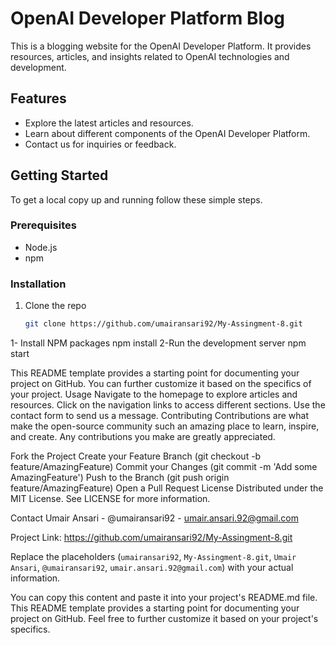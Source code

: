 # OpenAI Developer Platform Blog

This is a blogging website for the OpenAI Developer Platform. It provides resources, articles, and insights related to OpenAI technologies and development.

## Features

- Explore the latest articles and resources.
- Learn about different components of the OpenAI Developer Platform.
- Contact us for inquiries or feedback.

## Getting Started

To get a local copy up and running follow these simple steps.

### Prerequisites

- Node.js
- npm

### Installation

1. Clone the repo
   ```sh
   git clone https://github.com/umairansari92/My-Assingment-8.git
   
1- Install NPM packages
  npm install
2-Run the development server
  npm start

This README template provides a starting point for documenting your project on GitHub. You can further customize it based on the specifics of your project.
Usage
Navigate to the homepage to explore articles and resources.
Click on the navigation links to access different sections.
Use the contact form to send us a message.
Contributing
Contributions are what make the open-source community such an amazing place to learn, inspire, and create. Any contributions you make are greatly appreciated.

Fork the Project
Create your Feature Branch (git checkout -b feature/AmazingFeature)
Commit your Changes (git commit -m 'Add some AmazingFeature')
Push to the Branch (git push origin feature/AmazingFeature)
Open a Pull Request
License
Distributed under the MIT License. See LICENSE for more information.

Contact
Umair Ansari - @umairansari92 - umair.ansari.92@gmail.com

Project Link: https://github.com/umairansari92/My-Assingment-8.git


Replace the placeholders (`umairansari92`, `My-Assingment-8.git`, `Umair Ansari`, `@umairansari92`, `umair.ansari.92@gmail.com`) with your actual information.

You can copy this content and paste it into your project's README.md file. This README template provides a starting point for documenting your project on GitHub. Feel free to further customize it based on your project's specifics.

